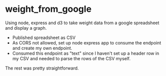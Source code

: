 # weight_from_google
Using node, express and d3 to take weight data from a google spreadsheet and display a graph.

* Published spreadsheet as CSV
* As CORS not allowed, set up node express app to consume the endpoint and create my own endpoint.
* Consumed this endpoint as "text" since I haven't set up a header row in my CSV and needed to parse the rows of the CSV myself.

The rest was pretty straightforward.
